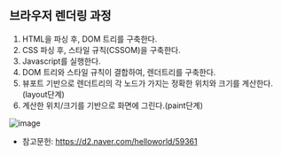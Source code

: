 ## 브라우저 렌더링 과정

1. HTML을 파싱 후, DOM 트리를 구축한다.
2. CSS 파싱 후, 스타일 규칙(CSSOM)을 구축한다.
3. Javascript를 실행한다.
4. DOM 트리와 스타일 규칙이 결합하여, 렌더트리를 구축한다.
5. 뷰포트 기반으로 렌더트리의 각 노드가 가지는 정확한 위치와 크기를 계산한다.(layout단계)
6. 계산한 위치/크기를 기반으로 화면에 그린다.(paint단계)

![image](https://github.com/hyen43/Frontend-Interview/assets/60104321/cdfc4035-432e-4f0a-98ee-e8a0b4488143)

* 참고문헌: https://d2.naver.com/helloworld/59361
